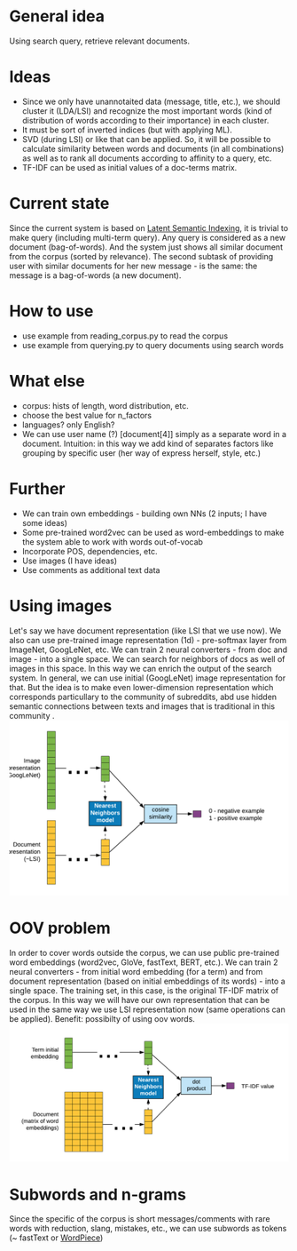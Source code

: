 # General idea
Using search query, retrieve relevant documents.

# Ideas
- Since we only have unannotaited data (message, title, etc.), we should cluster it (LDA/LSI) and recognize the most important words (kind of distribution of words according to their importance) in each cluster.
- It must be sort of inverted indices (but with applying ML).
- SVD (during LSI) or like that can be applied.
So, it will be possible to calculate similarity between words and documents (in all combinations) as well as to rank all documents according to affinity to a query, etc.
- TF-IDF can be used as initial values of a doc-terms matrix.

# Current state
Since the current system is based on [Latent Semantic Indexing](https://en.wikipedia.org/wiki/Latent_semantic_analysis), it is trivial to make query (including multi-term query).
Any query is considered as a new document (bag-of-words). And the system just shows all similar document from the corpus (sorted by relevance).
The second subtask of providing user with similar documents for her new message - is the same: the message is a bag-of-words (a new document).

# How to use
- use example from reading_corpus.py to read the corpus
- use example from querying.py to query documents using search words

# What else
- corpus: hists of length, word distribution, etc.
- choose the best value for n_factors
- languages? only English?
- We can use user name (?) [document[4]] simply as a separate word in a document. Intuition: in this way we add kind of separates factors like grouping by specific user (her way of express herself, style, etc.)

# Further
- We can train own embeddings - building own NNs (2 inputs; I have some ideas)
- Some pre-trained word2vec can be used as word-embeddings to make the system able to work with words out-of-vocab
- Incorporate POS, dependencies, etc.
- Use images (I have ideas)
- Use comments as additional text data

# Using images
Let's say we have document representation (like LSI that we use now). We also can use pre-trained image representation (1d) - pre-softmax layer from ImageNet, GoogLeNet, etc.
We can train 2 neural converters - from doc and image - into a single space. We can search for neighbors of docs as well of images in this space. In this way we can enrich the output of the search system.
In general, we can use initial (GoogLeNet) image representation for that.
But the idea is to make even lower-dimension representation which corresponds particullary to the community of subreddits, abd use hidden semantic connections between texts and images that is traditional in this community .
![image-2-text.png](/docs/image-2-text.png)

# OOV problem
In order to cover words outside the corpus, we can use public pre-trained word embeddings (word2vec, GloVe, fastText, BERT, etc.).
We can train 2 neural converters - from initial word embedding (for a term) and from document representation (based on initial embeddings of its words) - into a single space.
The training set, in this case, is the original TF-IDF matrix of the corpus.
In this way we will have our own representation that can be used in the same way we use LSI representation now (same operations can be applied).
Benefit: possibilty of using oov words.
![lower-dimension-word-embeddings.png](/docs/lower-dimension-word-embeddings.png)

# Subwords and n-grams
Since the specific of the corpus is short messages/comments with rare words with reduction, slang, mistakes, etc., we can use subwords as tokens (~ fastText or [WordPiece](https://arxiv.org/pdf/1609.08144.pdf))



